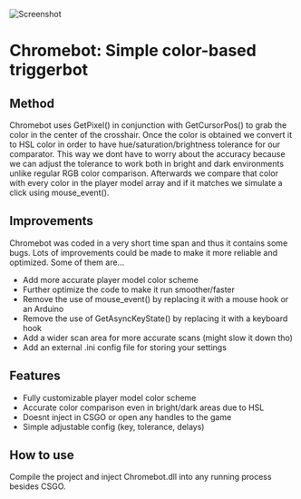 ![Screenshot](https://i.imgur.com/xYjeKWN.jpg)
# Chromebot: Simple color-based triggerbot

## Method

Chromebot uses GetPixel() in conjunction with GetCursorPos() to grab the color in the center of the crosshair.
Once the color is obtained we convert it to HSL color in order to have hue/saturation/brightness tolerance for
our comparator. This way we dont have to worry about the accuracy because we can adjust the tolerance to work
both in bright and dark environments unlike regular RGB color comparison. Afterwards we compare that color with
every color in the player model array and if it matches we simulate a click using mouse_event().

## Improvements

Chromebot was coded in a very short time span and thus it contains some bugs. Lots of improvements could be made
to make it more reliable and optimized. Some of them are...
- Add more accurate player model color scheme
- Further optimize the code to make it run smoother/faster
- Remove the use of mouse_event() by replacing it with a mouse hook or an Arduino
- Remove the use of GetAsyncKeyState() by replacing it with a keyboard hook
- Add a wider scan area for more accurate scans (might slow it down tho)
- Add an external .ini config file for storing your settings

## Features

- Fully customizable player model color scheme
- Accurate color comparison even in bright/dark areas due to HSL
- Doesnt inject in CSGO or open any handles to the game
- Simple adjustable config (key, tolerance, delays)

## How to use

Compile the project and inject Chromebot.dll into any running process besides CSGO.
